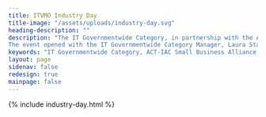 ```yaml
---
title: ITVMO Industry Day
title-image: "/assets/uploads/industry-day.svg"
heading-description: ""
description: "The IT Governmentwide Category, in partnership with the ACT-IAC Small Business Alliance, held an Emerging Tech Small Business event on March 7, 2023. The event navigated the ever-changing federal government contract landscape by informing attendees of existing and upcoming programs and policy changes that affect all small businesses. The collaboration and thought leadership exchanged at the event provided real time information to take place between the speakers and attendees, enabling small businesses to plan for the future.
The event opened with the IT Governmentwide Category Manager, Laura Stanton, followed by Beth Killoran, GSA’s Deputy CIO, who provided the keynote address. After a short break, the event held a panel discussion with agency Office of Small and Disadvantaged Business Utilization (OSDBUs)."
keywords: "IT Governmentwide Category, ACT-IAC Small Business Alliance, Emerging Tech, Small Business event, Government contract landscape, Thought leadership small businesses, Panel discussion,Office of Small and Disadvantaged Business Utilization (OSDBUs), Procurement best practices, Policy"
layout: page
sidenav: false
redesign: true
mainpage: false
---
```

{% include industry-day.html %}